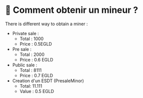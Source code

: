 # 👷 Comment obtenir un mineur ?

There is different way to obtain a miner :

* Private sale :&#x20;
  * Total : 1000
  * Price : 0.5EGLD
* Pre sale :&#x20;
  * Total : 2000
  * Price : 0.6 EGLD
* Public sale :&#x20;
  * Total : 8111
  * Price : 0.7 EGLD
* Creation d'un ESDT (PresaleMinor)&#x20;
  * Total: 11.111&#x20;
  * Value : 0.5 EGLD

